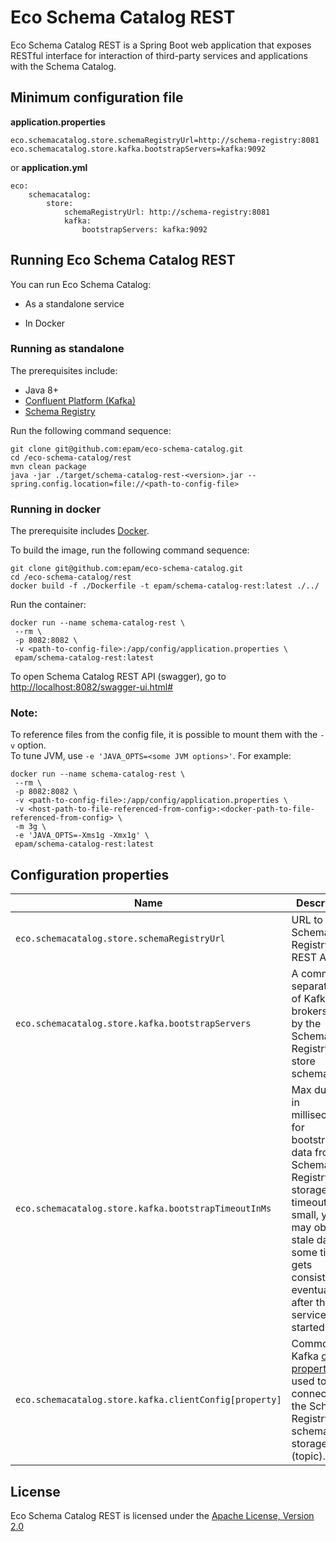 # Eco Schema Catalog REST

Eco Schema Catalog REST is a Spring Boot web application that exposes RESTful interface for interaction of third-party services and applications with the Schema Catalog.

## Minimum configuration file

**application.properties**
```
eco.schemacatalog.store.schemaRegistryUrl=http://schema-registry:8081
eco.schemacatalog.store.kafka.bootstrapServers=kafka:9092
```

or **application.yml**
```
eco:
    schemacatalog:
        store:
            schemaRegistryUrl: http://schema-registry:8081
            kafka:
                bootstrapServers: kafka:9092
```

## Running Eco Schema Catalog REST 

You can run Eco Schema Catalog: 

* As a standalone service 

* In Docker 

### Running as standalone

The prerequisites include:
* Java 8+
* [Confluent Platform (Kafka)](https://www.confluent.io/)
* [Schema Registry](https://www.confluent.io/confluent-schema-registry/)

Run the following command sequence:
```
git clone git@github.com:epam/eco-schema-catalog.git
cd /eco-schema-catalog/rest
mvn clean package
java -jar ./target/schema-catalog-rest-<version>.jar --spring.config.location=file://<path-to-config-file>
```

### Running in docker

The prerequisite includes [Docker](https://www.docker.com/get-started).

To build the image, run the following command sequence:
```
git clone git@github.com:epam/eco-schema-catalog.git
cd /eco-schema-catalog/rest
docker build -f ./Dockerfile -t epam/schema-catalog-rest:latest ./../
```

Run the container:
```
docker run --name schema-catalog-rest \
 --rm \
 -p 8082:8082 \
 -v <path-to-config-file>:/app/config/application.properties \
 epam/schema-catalog-rest:latest
```

To open Schema Catalog REST API (swagger), go to [http://localhost:8082/swagger-ui.html#](http://localhost:8082/swagger-ui.html#)

### Note:

To reference files from the config file, it is possible to mount them with the
`-v` option. <br />
To tune JVM, use `-e 'JAVA_OPTS=<some JVM options>'`.
For example:
```
docker run --name schema-catalog-rest \
 --rm \
 -p 8082:8082 \
 -v <path-to-config-file>:/app/config/application.properties \
 -v <host-path-to-file-referenced-from-config>:<docker-path-to-file-referenced-from-config> \
 -m 3g \
 -e 'JAVA_OPTS=-Xms1g -Xmx1g' \
 epam/schema-catalog-rest:latest
```

## Configuration properties

Name | Description | Default
---  | ---         | --- 
`eco.schemacatalog.store.schemaRegistryUrl` | URL to the Schema Registry REST API. | `http://localhost:8081`
`eco.schemacatalog.store.kafka.bootstrapServers` | A comma-separated list of Kafka brokers used by the Schema Registry to store schemas. | `localhost:9092`
`eco.schemacatalog.store.kafka.bootstrapTimeoutInMs` | Max duration in milliseconds for bootstrapping data from the Schema Registry storage. If the timeout is too small, you may observe stale data for some time (it gets consistent eventually) after the service is started. | `60000`
`eco.schemacatalog.store.kafka.clientConfig[property]` | Common Kafka [client properties](https://kafka.apache.org/21/documentation.html#adminclientconfigs), used to connect to the Schema Registry schema storage (topic). |

## License

Eco Schema Catalog REST is licensed under the [Apache License, Version 2.0](https://www.apache.org/licenses/LICENSE-2.0)
